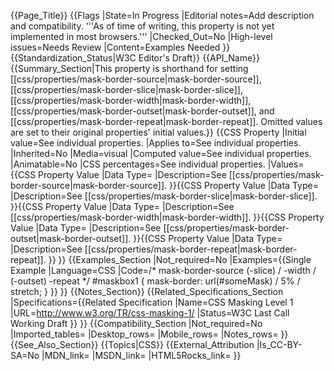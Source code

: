 {{Page_Title}}
{{Flags
|State=In Progress
|Editorial notes=Add description and compatibility.
'''As of time of writing, this property is not yet implemented in most browsers.'''
|Checked_Out=No
|High-level issues=Needs Review
|Content=Examples Needed
}}
{{Standardization_Status|W3C Editor's Draft}}
{{API_Name}}
{{Summary_Section|This property is shorthand for setting [[css/properties/mask-border-source|mask-border-source]], [[css/properties/mask-border-slice|mask-border-slice]], [[css/properties/mask-border-width|mask-border-width]], [[css/properties/mask-border-outset|mask-border-outset]], and [[css/properties/mask-border-repeat|mask-border-repeat]]. Omitted values are set to their original properties' initial values.}}
{{CSS Property
|Initial value=See individual properties.
|Applies to=See individual properties.
|Inherited=No
|Media=visual
|Computed value=See individual properties.
|Animatable=No
|CSS percentages=See individual properties.
|Values={{CSS Property Value
|Data Type=<mask-border-source>
|Description=See [[css/properties/mask-border-source|mask-border-source]].
}}{{CSS Property Value
|Data Type=<mask-border-slice>
|Description=See [[css/properties/mask-border-slice|mask-border-slice]].
}}{{CSS Property Value
|Data Type=<mask-border-width>
|Description=See [[css/properties/mask-border-width|mask-border-width]].
}}{{CSS Property Value
|Data Type=<mask-border-outset>
|Description=See [[css/properties/mask-border-outset|mask-border-outset]].
}}{{CSS Property Value
|Data Type=<mask-border-repeat>
|Description=See [[css/properties/mask-border-repeat|mask-border-repeat]].
}}
}}
{{Examples_Section
|Not_required=No
|Examples={{Single Example
|Language=CSS
|Code=/* mask-border-source (-slice) / -width / (-outset) -repeat */
#maskbox1 {
    mask-border: url(#someMask) / 5% / stretch;
}
}}
}}
{{Notes_Section}}
{{Related_Specifications_Section
|Specifications={{Related Specification
|Name=CSS Masking Level 1
|URL=http://www.w3.org/TR/css-masking-1/
|Status=W3C Last Call Working Draft
}}
}}
{{Compatibility_Section
|Not_required=No
|Imported_tables=
|Desktop_rows=
|Mobile_rows=
|Notes_rows=
}}
{{See_Also_Section}}
{{Topics|CSS}}
{{External_Attribution
|Is_CC-BY-SA=No
|MDN_link=
|MSDN_link=
|HTML5Rocks_link=
}}